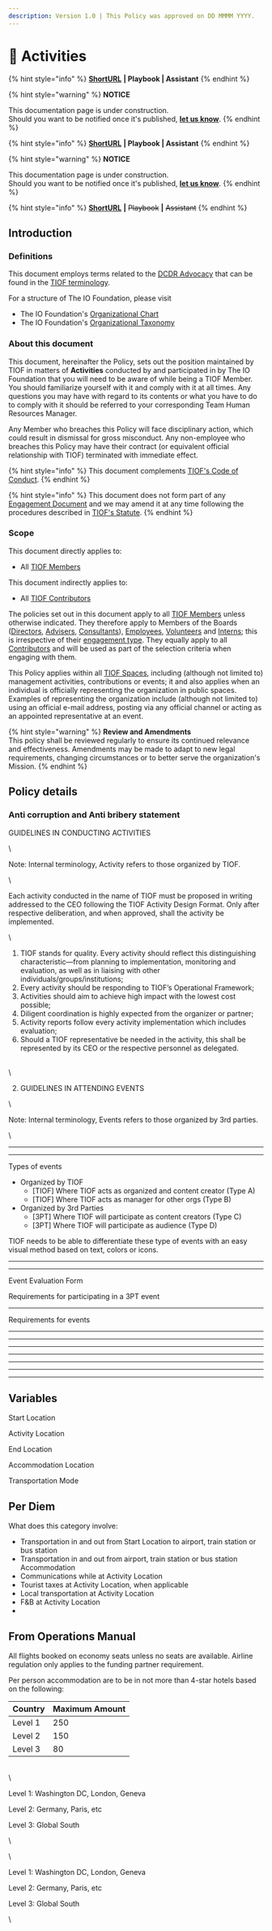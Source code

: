 ```yaml
---
description: Version 1.0 | This Policy was approved on DD MMMM YYYY.
---
```


# 🚧 Activities

{% hint style="info" %}
[**ShortURL**](https://tiof.click/TIOFPolicyEvents) **| Playbook | Assistant**
{% endhint %}

{% hint style="warning" %}
**NOTICE**

This documentation page is under construction.\
Should you want to be notified once it's published, [**let us know**](https://tiof.click/TIOFTarianUpdatesService).
{% endhint %}



{% hint style="info" %}
[**ShortURL**](https://tiof.click/TIOFPolicyFunding) **| Playbook | Assistant**
{% endhint %}

{% hint style="warning" %}
**NOTICE**

This documentation page is under construction.\
Should you want to be notified once it's published, [**let us know**](https://tiof.click/TIOFTarianUpdatesService).
{% endhint %}

{% hint style="info" %}
[**ShortURL**](https://tiof.click/TIOFPolicyACAB) **|** ~~Playbook~~ **|** ~~Assistant~~
{% endhint %}

## Introduction

### Definitions

This document employs terms related to the [DCDR Advocacy](https://tiof.click/DCDRAdvocacy) that can be found in the [TIOF terminology](https://tiof.click/TIOFTerminology).

For a structure of The IO Foundation, please visit

* The IO Foundation's [Organizational Chart](http://tiof.click/TIOFOrgChart)
* The IO Foundation's [Organizational Taxonomy](https://tiof.click/OrgTaxonomy)

### About this document

This document, hereinafter the Policy, sets out the position maintained by TIOF in matters of **Activities** conducted by and participated in by The IO Foundation that you will need to be aware of while being a TIOF Member. You should familiarize yourself with it and comply with it at all times. Any questions you may have with regard to its contents or what you have to do to comply with it should be referred to your corresponding Team Human Resources Manager.

Any Member who breaches this Policy will face disciplinary action, which could result in dismissal for gross misconduct. Any non-employee who breaches this Policy may have their contract (or equivalent official relationship with TIOF) terminated with immediate effect.

{% hint style="info" %}
This document complements [TIOF's Code of Conduct](https://tiof.click/TIOFPolicyCoC).
{% endhint %}

{% hint style="info" %}
This document does not form part of any [Engagement Document](https://tiof.click/TIOFTerminology#engagement-document) and we may amend it at any time following the procedures described in [TIOF's Statute](https://tiof.click/TIOFStatute).
{% endhint %}

### Scope

This document directly applies to:

* All [TIOF Members](https://tiof.click/TIOFTerminology#members)

This document indirectly applies to:

* All [TIOF Contributors](https://tiof.click/TIOFTerminology#contributors)

The policies set out in this document apply to all [TIOF Members](https://tiof.click/TIOFTerminology#members) unless otherwise indicated. They therefore apply to Members of the Boards ([Directors](https://tiof.click/TIOFTerminology#directors), [Advisers](https://tiof.click/TIOFTerminology#advisers), [Consultants](https://tiof.click/TIOFTerminology#consultants)), [Employees](https://tiof.click/TIOFTerminology#employees), [Volunteers](https://tiof.click/TIOFTerminology#volunteers) and [Interns](https://tiof.click/TIOFTerminology#interns); this is irrespective of their [engagement type](https://tiof.click/TIOFTerminology#engagement-type). They equally apply to all [Contributors](https://tiof.click/TIOFTerminology#contributors) and will be used as part of the selection criteria when engaging with them.

This Policy applies within all [TIOF Spaces](https://tiof.click/TIOFTerminology#spaces), including (although not limited to) management activities, contributions or events; it and also applies when an individual is officially representing the organization in public spaces. Examples of representing the organization include (although not limited to) using an official e-mail address, posting via any official channel or acting as an appointed representative at an event.

{% hint style="warning" %}
**Review and Amendments**\
This policy shall be reviewed regularly to ensure its continued relevance and effectiveness. Amendments may be made to adapt to new legal requirements, changing circumstances or to better serve the organization's Mission.
{% endhint %}



## Policy details

### Anti corruption and Anti bribery statement



GUIDELINES IN CONDUCTING ACTIVITIES













\


Note: Internal terminology, Activity refers to those organized by TIOF.

\


Each activity conducted in the name of TIOF must be proposed in writing addressed to the CEO following the TIOF Activity Design Format. Only after respective deliberation, and when approved, shall the activity be implemented.&#x20;

\


1. TIOF stands for quality. Every activity should reflect this distinguishing characteristic—from planning to implementation, monitoring and evaluation, as well as in liaising with other individuals/groups/institutions;
2. Every activity should be responding to TIOF’s Operational Framework;&#x20;
3. Activities should aim to achieve high impact with the lowest cost possible;
4. Diligent coordination is highly expected from the organizer or partner;
5. Activity reports follow every activity implementation which includes evaluation;
6. Should a TIOF representative be needed in the activity, this shall be represented by its CEO or the respective personnel as delegated.

\
\


2. GUIDELINES IN ATTENDING EVENTS

\


Note: Internal terminology, Events refers to those organized by 3rd parties.

\


***

***

Types of events

* Organized by TIOF
  * \[TIOF] Where TIOF acts as organized and content creator (Type A)
  * \[TIOF] Where TIOF acts as manager for other orgs (Type B)
* Organized by 3rd Parties
  * \[3PT] Where TIOF will participate as content creators (Type C)
  * \[3PT] Where TIOF will participate as audience (Type D)

TIOF needs to be able to differentiate these type of events with an easy visual method based on text, colors or icons.

***

***

Event Evaluation Form

Requirements for participating in a 3PT event

***

Requirements for events&#x20;

***

***

***

***

***

***

***



## Variables

Start Location

Activity Location

End Location

Accommodation Location

Transportation Mode



## Per Diem

What does this category involve:

* Transportation in and out from Start Location to airport, train station or bus station
* Transportation in and out from airport, train station or bus station Accommodation&#x20;
* Communications while at Activity Location
* Tourist taxes at Activity Location, when applicable
* Local transportation at Activity Location
* F\&B at Activity Location
*

## From Operations Manual

All flights booked on economy seats unless no seats are available. Airline regulation only applies to the funding partner requirement.



Per person accommodation are to be in not more than 4-star hotels based on the following:



| Country | Maximum Amount |
| ------- | -------------- |
| Level 1 | 250            |
| Level 2 | 150            |
| Level 3 | 80             |

\
\


Level 1: Washington DC, London, Geneva

Level 2: Germany, Paris, etc

Level 3: Global South

\


\


Level 1: Washington DC, London, Geneva

Level 2: Germany, Paris, etc

Level 3: Global South

\






